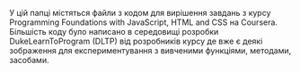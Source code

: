 У цій папці містяться файли з кодом для вирішення завдань з курсу Programming Foundations with JavaScript, HTML and CSS на Coursera. Більшість коду було написано в середовищі розробки DukeLearnToProgram (DLTP) від розробників курсу де вже є деякі зображення для експериментування з вивченими функціями, методами, засобами. 
